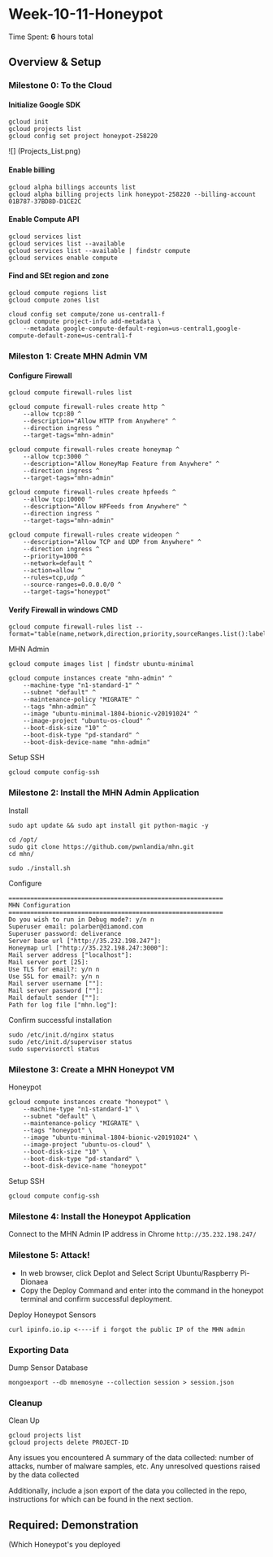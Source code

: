 # Week-10-11-Honeypot
Time Spent: **6** hours total

## Overview & Setup
### Milestone 0: To the Cloud
#### Initialize Google SDK
```
gcloud init
gcloud projects list
gcloud config set project honeypot-258220
```
![] (Projects_List.png)

#### Enable billing
```
gcloud alpha billings accounts list
gcloud alpha billing projects link honeypot-258220 --billing-account 01B787-37BD8D-D1CE2C
```

#### Enable Compute API
```
gcloud services list
gcloud services list --available
gcloud services list --available | findstr compute
gcloud services enable compute
```

#### Find and SEt region and zone
```
gcloud compute regions list
gcloud compute zones list

cloud config set compute/zone us-central1-f
gcloud compute project-info add-metadata \
    --metadata google-compute-default-region=us-central1,google-compute-default-zone=us-central1-f
```

### Mileston 1: Create MHN Admin VM
#### Configure Firewall
```
gcloud compute firewall-rules list

gcloud compute firewall-rules create http ^
    --allow tcp:80 ^
    --description="Allow HTTP from Anywhere" ^
    --direction ingress ^
    --target-tags="mhn-admin"
    
gcloud compute firewall-rules create honeymap ^
    --allow tcp:3000 ^
    --description="Allow HoneyMap Feature from Anywhere" ^
    --direction ingress ^
    --target-tags="mhn-admin"

gcloud compute firewall-rules create hpfeeds ^
    --allow tcp:10000 ^
    --description="Allow HPFeeds from Anywhere" ^
    --direction ingress ^
    --target-tags="mhn-admin"

gcloud compute firewall-rules create wideopen ^
    --description="Allow TCP and UDP from Anywhere" ^
    --direction ingress ^
    --priority=1000 ^
    --network=default ^
    --action=allow ^
    --rules=tcp,udp ^
    --source-ranges=0.0.0.0/0 ^
    --target-tags="honeypot"
```

#### Verify Firewall in windows CMD
```
gcloud compute firewall-rules list --format="table(name,network,direction,priority,sourceRanges.list():label=SRC_RANGES,allowed[].map().firewall_rule().list():label=ALLOW,targetTags.list():label=TARGET_TAGS,disabled)"
```

MHN Admin
```
gcloud compute images list | findstr ubuntu-minimal

gcloud compute instances create "mhn-admin" ^
    --machine-type "n1-standard-1" ^
    --subnet "default" ^
    --maintenance-policy "MIGRATE" ^
    --tags "mhn-admin" ^
    --image "ubuntu-minimal-1804-bionic-v20191024" ^
    --image-project "ubuntu-os-cloud" ^
    --boot-disk-size "10" ^
    --boot-disk-type "pd-standard" ^
    --boot-disk-device-name "mhn-admin"
```

Setup SSH
```
gcloud compute config-ssh
```

### Milestone 2: Install the MHN Admin Application

Install
```
sudo apt update && sudo apt install git python-magic -y

cd /opt/
sudo git clone https://github.com/pwnlandia/mhn.git
cd mhn/

sudo ./install.sh
```

Configure
```
===========================================================
MHN Configuration
===========================================================
Do you wish to run in Debug mode?: y/n n
Superuser email: polarber@diamond.com
Superuser password: deliverance
Server base url ["http://35.232.198.247"]:
Honeymap url ["http://35.232.198.247:3000"]:
Mail server address ["localhost"]: 
Mail server port [25]: 
Use TLS for email?: y/n n
Use SSL for email?: y/n n
Mail server username [""]: 
Mail server password [""]: 
Mail default sender [""]: 
Path for log file ["mhn.log"]:
```

Confirm successful installation
```
sudo /etc/init.d/nginx status
sudo /etc/init.d/supervisor status
sudo supervisorctl status
```

### Milestone 3: Create a MHN Honeypot VM
Honeypot
```
gcloud compute instances create "honeypot" \
    --machine-type "n1-standard-1" \
    --subnet "default" \
    --maintenance-policy "MIGRATE" \
    --tags "honeypot" \
    --image "ubuntu-minimal-1804-bionic-v20191024" \
    --image-project "ubuntu-os-cloud" \
    --boot-disk-size "10" \
    --boot-disk-type "pd-standard" \
    --boot-disk-device-name "honeypot"
```

Setup SSH
```
gcloud compute config-ssh
```

### Milestone 4: Install the Honeypot Application

Connect to the MHN Admin IP address in Chrome
`http://35.232.198.247/`

### Milestone 5: Attack!

- In web browser, click Deplot and Select Script Ubuntu/Raspberry Pi-Dionaea
- Copy the Deploy Command and enter into the command in the honeypot terminal and confirm successful deployment.

Deploy Honeypot Sensors
```
curl ipinfo.io.ip <----if i forgot the public IP of the MHN admin
```

### Exporting Data
Dump Sensor Database
```
mongoexport --db mnemosyne --collection session > session.json
```

### Cleanup
Clean Up
```
gcloud projects list
gcloud projects delete PROJECT-ID
```

Any issues you encountered
A summary of the data collected: number of attacks, number of malware samples, etc.
Any unresolved questions raised by the data collected

Additionally, include a json export of the data you collected in the repo, instructions for which can be found in the next section.

## Required: Demonstration
(Which Honeypot's you deployed
